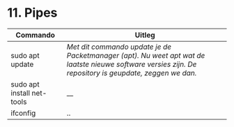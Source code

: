 # 11. Pipes

Commando | Uitleg
--- | ---
sudo apt update | _Met dit commando update je de Packetmanager (apt). Nu weet apt wat de laatste nieuwe software versies zijn. De repository is geupdate, zeggen we dan._
sudo apt install net-tools | __
ifconfig | ..